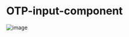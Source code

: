 # OTP-input-component
![image](https://github.com/user-attachments/assets/8a893dee-e467-42d7-8e1a-e6d0018a96bc)



